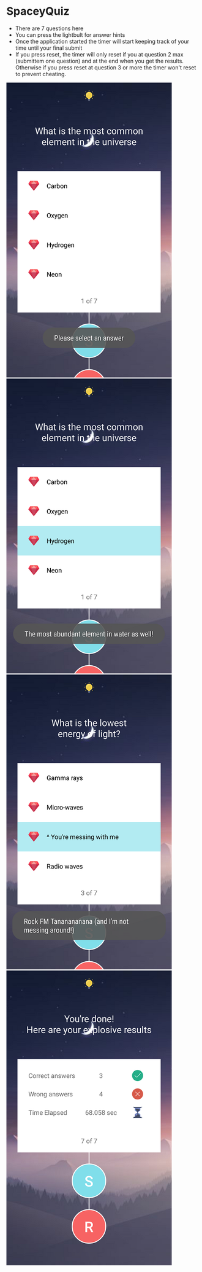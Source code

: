 # SpaceyQuiz 
 - There are 7 questions here
 - You can press the lightbult for answer hints
 - Once the application started the timer will start keeping track of your time until your final submit
 - If you press reset, the timer will only reset if you at question 2 max (submittem one question) and at the end when you get the results. Otherwise if you press reset at question 3 or more the timer won't reset to prevent cheating.
 
![Alt text](Screenshots/Screenshot_2017-11-13-15-44-45.png?raw=true "Optional Title")
![Alt text](Screenshots/Screenshot_2017-11-13-15-45-05.png?raw=true "Optional Title")
![Alt text](Screenshots/Screenshot_2017-11-13-15-45-36.png?raw=true "Optional Title")
![Alt text](Screenshots/Screenshot_2017-11-13-15-45-49.png?raw=true "Optional Title")
